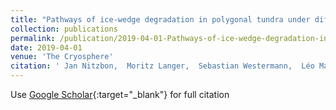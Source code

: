 ```yaml
---
title: "Pathways of ice-wedge degradation in polygonal tundra under different hydrological conditions"
collection: publications
permalink: /publication/2019-04-01-Pathways-of-ice-wedge-degradation-in-polygonal-tundra-under-different-hydro
date: 2019-04-01
venue: 'The Cryosphere'
citation: ' Jan Nitzbon,  Moritz Langer,  Sebastian Westermann,  Léo Martin,  Kjetil Aas,  Julia Boike, &quot;Pathways of ice-wedge degradation in polygonal tundra under different hydrological conditions.&quot; The Cryosphere, 2019.'
---
```

Use [Google Scholar](https://scholar.google.com/scholar?q=Pathways+of+ice+wedge+degradation+in+polygonal+tundra+under+different+hydrological+conditions){:target="_blank"} for full citation